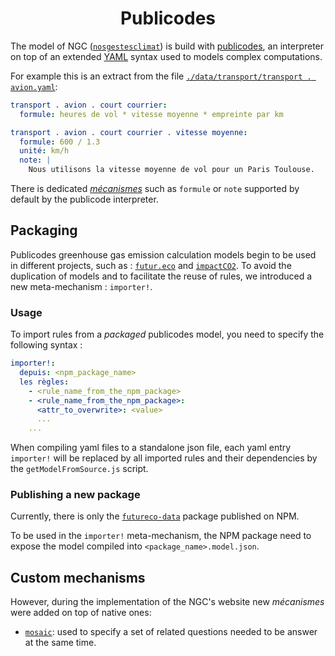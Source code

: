 <h1 align="center">Publicodes</h1>

The model of NGC
([`nosgestesclimat`](https://github.com/datagir/nosgestesclimat/tree/master/data))
is build with [publicodes](https://publi.codes/), an interpreter on top of an
extended [YAML](https://yaml.org/) syntax used to models complex computations.

For example this is an extract from the file [`./data/transport/transport . avion.yaml`](https://github.com/datagir/nosgestesclimat/blob/master/data/transport/transport%20.%20avion.yaml):

```yaml
transport . avion . court courrier:
  formule: heures de vol * vitesse moyenne * empreinte par km

transport . avion . court courrier . vitesse moyenne:
  formule: 600 / 1.3
  unité: km/h
  note: |
    Nous utilisons la vitesse moyenne de vol pour un Paris Toulouse.
```

There is dedicated [_mécanismes_](https://publi.codes/docs/m%C3%A9canismes)
such as `formule` or `note` supported by default by the publicode interpreter.

## Packaging

Publicodes greenhouse gas emission calculation models begin to be used in
different projects, such as :
[`futur.eco`](https://github.com/laem/futureco-data) and
[`impactCO2`](https://github.com/datagir/impactCO2).
To avoid the duplication of models and to facilitate the reuse of rules, we
introduced a new meta-mechanism : `importer!`.

### Usage

To import rules from a _packaged_ publicodes model, you need to specify the following syntax :

```yaml
importer!:
  depuis: <npm_package_name>
  les règles:
    - <rule_name_from_the_npm_package>
    - <rule_name_from_the_npm_package>:
      <attr_to_overwrite>: <value>
      ...
    ...
```

When compiling yaml files to a standalone json file, each yaml entry
`importer!` will be replaced by all imported rules and their dependencies by
the `getModelFromSource.js` script.

### Publishing a new package

Currently, there is only the
[`futureco-data`](https://www.npmjs.com/package/futureco-data) package
published on NPM.

To be used in the `importer!` meta-mechanism, the NPM package need to expose the
model compiled into `<package_name>.model.json`.

## Custom mechanisms

However, during the implementation of the NGC's website new _mécanismes_ were
added on top of native ones:

- [`mosaic`](https://github.com/datagir/nosgestesclimat-site/wiki/mosaic):
  used to specify a set of related questions needed to be answer at the same
  time.
